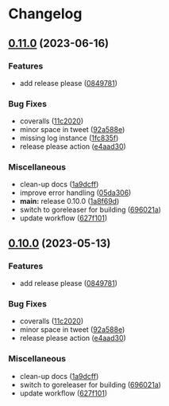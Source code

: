 # Changelog

## [0.11.0](https://github.com/beesaferoot/larry/compare/v0.10.0...v0.11.0) (2023-06-16)


### Features

* add release please ([0849781](https://github.com/beesaferoot/larry/commit/0849781b7a92f687c305face6d95537961076df5))


### Bug Fixes

* coveralls ([11c2020](https://github.com/beesaferoot/larry/commit/11c20200f4bb506b19e0b743a3682d348209c7b7))
* minor space in tweet ([92a588e](https://github.com/beesaferoot/larry/commit/92a588e9847c14cde50f186f2ced6dd7781ccb12))
* missing log instance ([1fc835f](https://github.com/beesaferoot/larry/commit/1fc835fa912fb60431365e6f0d92f2a07cc150e6))
* release please action ([e4aad30](https://github.com/beesaferoot/larry/commit/e4aad30f0e035f6e60e673d38d046f3e88e3e1d9))


### Miscellaneous

* clean-up docs ([1a9dcff](https://github.com/beesaferoot/larry/commit/1a9dcff3b68a44fbb9b817bce5786ad2024f11e8))
* improve error handling ([05da306](https://github.com/beesaferoot/larry/commit/05da30657fce846660096807f3e7abe03f99dbeb))
* **main:** release 0.10.0 ([1a8f69d](https://github.com/beesaferoot/larry/commit/1a8f69da79fa465b7fbad2a86a6420d6a39cf2e2))
* switch to goreleaser for building ([696021a](https://github.com/beesaferoot/larry/commit/696021a4774380f1ce43d3abfeb02ff1bbed023c))
* update workflow ([627f101](https://github.com/beesaferoot/larry/commit/627f101827530df992cf44fd3b5486d42010f339))

## [0.10.0](https://github.com/ezeoleaf/larry/compare/0.9.0...v0.10.0) (2023-05-13)


### Features

* add release please ([0849781](https://github.com/ezeoleaf/larry/commit/0849781b7a92f687c305face6d95537961076df5))


### Bug Fixes

* coveralls ([11c2020](https://github.com/ezeoleaf/larry/commit/11c20200f4bb506b19e0b743a3682d348209c7b7))
* minor space in tweet ([92a588e](https://github.com/ezeoleaf/larry/commit/92a588e9847c14cde50f186f2ced6dd7781ccb12))
* release please action ([e4aad30](https://github.com/ezeoleaf/larry/commit/e4aad30f0e035f6e60e673d38d046f3e88e3e1d9))


### Miscellaneous

* clean-up docs ([1a9dcff](https://github.com/ezeoleaf/larry/commit/1a9dcff3b68a44fbb9b817bce5786ad2024f11e8))
* switch to goreleaser for building ([696021a](https://github.com/ezeoleaf/larry/commit/696021a4774380f1ce43d3abfeb02ff1bbed023c))
* update workflow ([627f101](https://github.com/ezeoleaf/larry/commit/627f101827530df992cf44fd3b5486d42010f339))
